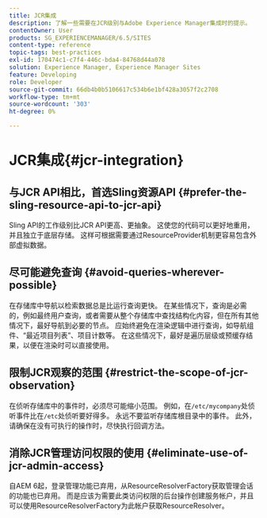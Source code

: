 ```yaml
---
title: JCR集成
description: 了解一些需要在JCR级别与Adobe Experience Manager集成时的提示。
contentOwner: User
products: SG_EXPERIENCEMANAGER/6.5/SITES
content-type: reference
topic-tags: best-practices
exl-id: 170474c1-c7f4-446c-bda4-84768d44a078
solution: Experience Manager, Experience Manager Sites
feature: Developing
role: Developer
source-git-commit: 66db4b0b5106617c534b6e1bf428a3057f2c2708
workflow-type: tm+mt
source-wordcount: '303'
ht-degree: 0%

---
```


# JCR集成{#jcr-integration}

## 与JCR API相比，首选Sling资源API {#prefer-the-sling-resource-api-to-jcr-api}

Sling API的工作级别比JCR API更高、更抽象。 这使您的代码可以更好地重用，并且独立于底层存储。 这样可根据需要通过ResourceProvider机制更容易包含外部虚拟数据。

## 尽可能避免查询 {#avoid-queries-wherever-possible}

在存储库中导航以检索数据总是比运行查询更快。 在某些情况下，查询是必需的，例如最终用户查询，或者需要从整个存储库中查找结构化内容，但在所有其他情况下，最好导航到必要的节点。 应始终避免在渲染逻辑中进行查询，如导航组件、“最近项目列表”、项目计数等。 在这些情况下，最好是遍历层级或预缓存结果，以便在渲染时可以直接使用。

## 限制JCR观察的范围 {#restrict-the-scope-of-jcr-observation}

在侦听存储库中的事件时，必须尽可能缩小范围。 例如，在`/etc/mycompany`处侦听事件比在`/etc`处侦听要好得多。 永远不要监听存储库根目录中的事件。 此外，请确保在没有可执行的操作时，尽快执行回调方法。

## 消除JCR管理访问权限的使用 {#eliminate-use-of-jcr-admin-access}

自AEM 6起，登录管理功能已弃用，从ResourceResolverFactory获取管理会话的功能也已弃用。 而是应该为需要此类访问权限的后台操作创建服务帐户，并且可以使用ResourceResolverFactory为此帐户获取ResourceResolver。
